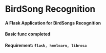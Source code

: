 BirdSong Recognition
==== 
#### A Flask Application for BirdSongs Recognition
#### Basic func completed
#### Requirement: `flask, hmmlearn, librosa`
